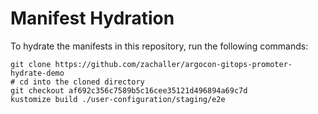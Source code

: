 # Manifest Hydration

To hydrate the manifests in this repository, run the following commands:

```shell
git clone https://github.com/zachaller/argocon-gitops-promoter-hydrate-demo
# cd into the cloned directory
git checkout af692c356c7589b5c16cee35121d496894a69c7d
kustomize build ./user-configuration/staging/e2e
```
